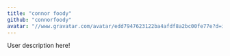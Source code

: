 ```yaml
---
title: "connor foody"
github: "connorfoody"
avatar: "//www.gravatar.com/avatar/edd7947623122ba4afdf8a2bc00fe77e?d=identicon"
---
```


User description here!
